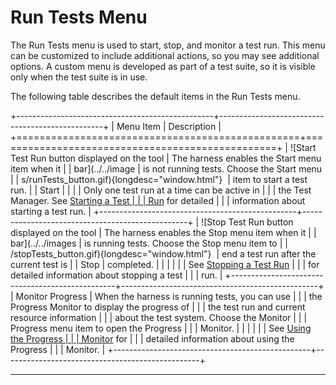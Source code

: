 
# Run Tests Menu

The Run Tests menu is used to start, stop, and monitor a test run. This menu can be customized to
include additional actions, so you may see additional options. A custom menu is developed as part of
a test suite, so it is visible only when the test suite is in use.

The following table describes the default items in the Run Tests menu.

+-------------------------------------------------+-------------------------------------------------+
| Menu Item                                       | Description                                     |
+=================================================+=================================================+
| ![Start Test Run button displayed on the tool   | The harness enables the Start menu item when it |
| bar](../../image                                | is not running tests. Choose the Start menu     |
| s/runTests_button.gif){longdesc="window.html"}  | item to start a test run.                       |
| Start                                           |                                                 |
|                                                 | Only one test run at a time can be active in    |
|                                                 | the Test Manager. See [Starting a Test          |
|                                                 | Run](../run/starting.html) for detailed         |
|                                                 | information about starting a test run.          |
+-------------------------------------------------+-------------------------------------------------+
| ![Stop Test Run button displayed on the tool    | The harness enables the Stop menu item when it  |
| bar](../../images                               | is running tests. Choose the Stop menu item to  |
| /stopTests_button.gif){longdesc="window.html"}  | end a test run after the current test is        |
| Stop                                            | completed.                                      |
|                                                 |                                                 |
|                                                 | See [Stopping a Test Run](../run/stopping.html) |
|                                                 | for detailed information about stopping a test  |
|                                                 | run.                                            |
+-------------------------------------------------+-------------------------------------------------+
| Monitor Progress                                | When the harness is running tests, you can use  |
|                                                 | the Progress Monitor to display the progress of |
|                                                 | the test run and current resource information   |
|                                                 | about the test system. Choose the Monitor       |
|                                                 | Progress menu item to open the Progress         |
|                                                 | Monitor.                                        |
|                                                 |                                                 |
|                                                 | See [Using the Progress                         |
|                                                 | Monitor](../run/progressMonitor.html) for       |
|                                                 | detailed information about using the Progress   |
|                                                 | Monitor.                                        |
+-------------------------------------------------+-------------------------------------------------+

----------------------------------------------------------------------------------------------------


